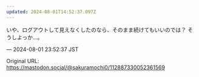 ```yaml
---
updated: 2024-08-01T14:52:37.097Z
---
```


<p>いや、ログアウトして見えなくしたのなら、そのまま続けてもいいのでは？ そうしよっか…。</p>

&mdash; 2024-08-01 23:52:37 JST

Original URL: https://mastodon.social/@sakuramochi0/112887330052361569
